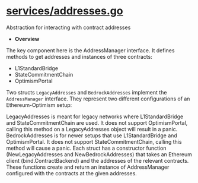 # [services/addresses.go](./addresses.go)

Abstraction for interacting with contract addresses

- **Overview**

The key component here is the AddressManager interface. It defines methods to get addresses and instances of three contracts:

- L1StandardBridge
- StateCommitmentChain
- OptimismPortal

Two structs `LegacyAddresses` and `BedrockAddresses` implement the `AddressManager` interface. They represent two different configurations of an Ethereum-Optimism setup:

LegacyAddresses is meant for legacy networks where L1StandardBridge and StateCommitmentChain are used. It does not support OptimismPortal, calling this method on a LegacyAddresses object will result in a panic.
BedrockAddresses is for newer setups that use L1StandardBridge and OptimismPortal. It does not support StateCommitmentChain, calling this method will cause a panic.
Each struct has a constructor function (NewLegacyAddresses and NewBedrockAddresses) that takes an Ethereum client (bind.ContractBackend) and the addresses of the relevant contracts. These functions create and return an instance of AddressManager configured with the contracts at the given addresses.

